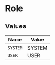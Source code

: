 # Role


## Values

| Name     | Value    |
| -------- | -------- |
| `SYSTEM` | SYSTEM   |
| `USER`   | USER     |